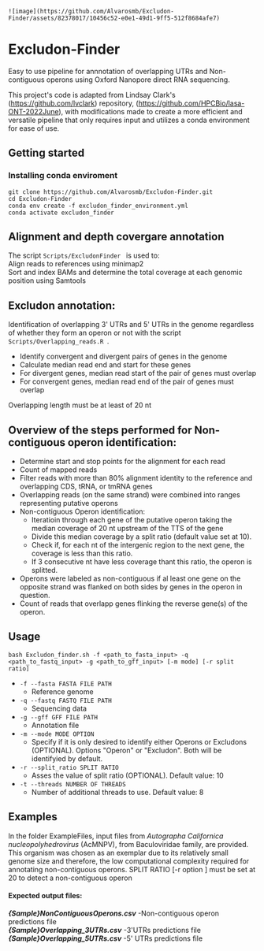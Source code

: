 	![image](https://github.com/Alvarosmb/Excludon-Finder/assets/82378017/10456c52-e0e1-49d1-9ff5-512f8684afe7)


# Excludon-Finder
Easy to use pipeline for annnotation of overlapping UTRs and Non-contiguous operons  using Oxford Nanopore direct RNA sequencing.

This project's code is adapted from Lindsay Clark's (https://github.com/lvclark) repository, (https://github.com/HPCBio/lasa-ONT-2022June), with modifications made to create a more efficient and versatile pipeline that only requires input and utilizes a conda environment for ease of use.

## Getting started
### Installing conda enviroment
```
git clone https://github.com/Alvarosmb/Excludon-Finder.git
cd Excludon-Finder 
conda env create -f excludon_finder_environment.yml 
conda activate excludon_finder
```
## Alignment and depth covergare annotation 
The script ```Scripts/ExcludonFinder ``` is used to:  
Align reads to references using minimap2  
Sort and index BAMs and determine the total coverage at each genomic position using Samtools

 ## Excludon annotation:
Identification of  overlapping 3' UTRs and 5' UTRs in the genome regardless of whether they form an operon or not with the script ```Scripts/Overlapping_reads.R ```.
 * Identify convergent and divergent pairs of genes in the genome
 * Calculate median read end and start for these genes
 * For divergent genes, median read start of the pair of genes must overlap
 * For convergent genes, median read end of the pair of genes must overlap  
 
Overlapping length must be at least of 20 nt
 

## Overview of the steps performed for Non-contiguous operon identification:
  * Determine start and stop points for the alignment for each read
  *  Count of mapped reads
  * Filter reads with more than 80% alignment identity to the reference  and overlapping CDS, tRNA, or tmRNA genes
  * Overlapping reads (on the same strand) were combined into ranges representing putative operons
  * Non-contiguous Operon identification:   
    - Iteratioin through each gene of the putative operon taking the median coverage of 20 nt upstream of the TTS of the gene  
    - Divide this median coverage by a split ratio (default value set at 10).  
    - Check if, for each nt of the intergenic region to the next gene, the coverage is less than this ratio.   
    - If 3 consecutive nt have less coverage thant this ratio, the operon is splitted.  
  * Operons were labeled as non-contiguous if al least one gene on the opposite strand was flanked on both sides by genes in the operon in question.
  * Count of reads that overlapp genes flinking the reverse gene(s) of the operon.
 

## Usage
```
bash Excludon_finder.sh -f <path_to_fasta_input> -q <path_to_fastq_input> -g <path_to_gff_input> [-m mode] [-r split ratio]

```
 * ```-f --fasta FASTA FILE PATH```
    * Reference genome 
 * ```-q --fastq FASTQ FILE PATH```
    * Sequencing data
 * ```-g --gff GFF FILE PATH```
    * Annotation file 
 * ```-m --mode MODE OPTION ```
    * Specify if it is only desired to identify either Operons or Excludons (OPTIONAL). Options "Operon" or "Excludon". Both will be identifyied by default.
  * ```-r --split_ratio SPLIT RATIO ```
    * Asses the value of split ratio (OPTIONAL). Default value: 10
  * ```-t --threads NUMBER OF THREADS ```
     *  Number of additional threads to use. Default value: 8
      
   

## Examples
In the folder ExampleFiles, input files from _Autographa Californica nucleopolyhedrovirus_ (AcMNPV), from Baculoviridae family, are provided. This organism was chosen as an exemplar due to its relatively small genome size and therefore, the low computational complexity required for annotating non-contiguous operons. SPLIT RATIO [-r option ] must be set at 20 to detect a non-contiguous operon
#### Expected output files:  
***{Sample}NonContiguousOperons.csv***      -Non-contiguous operon predictions file  
***{Sample}Overlapping_3UTRs.csv***         -3'UTRs predictions file  
***{Sample}Overlapping_5UTRs.csv***         -5' UTRs predictions file  



